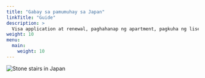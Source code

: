 ```yaml
---
title: "Gabay sa pamumuhay sa Japan"
linkTitle: "Guide"
description: >
  Visa application at renewal, paghahanap ng apartment, pagkuha ng lisensya ng sasakyan, pagluluto ng curry rice, pag-akyat sa Mount Fuji, pag-iwas sa COVID-19, at kung ano-ano pa
weight: 10
menu:
  main:
    weight: 10
---
```

![Stone stairs in Japan](/static/img/japan-stone-stairs_320_640.jpg)